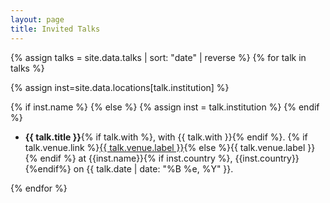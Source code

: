```yaml
---
layout: page
title: Invited Talks
---
```


{% assign talks = site.data.talks | sort: "date" | reverse %}
{% for talk in talks %}

{% assign inst=site.data.locations[talk.institution] %}

{% if inst.name %}
{% else %}
{% assign inst = talk.institution %}
{% endif %}


- **{{ talk.title }}**{% if talk.with %}, with {{ talk.with }}{% endif %}. {% if talk.venue.link %}[{{ talk.venue.label }}]({{talk.venue.link}}){% else %}{{ talk.venue.label }}{% endif %} at {{inst.name}}{% if inst.country %}, {{inst.country}}{%endif%} on {{ talk.date | date: "%B %e, %Y" }}.

{% endfor %}

